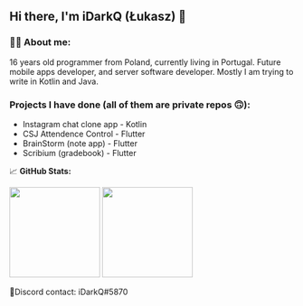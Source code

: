 
## Hi there, I'm iDarkQ (Łukasz) 👋

### 🧒🏼 **About me:**
16 years old programmer from Poland, currently living in Portugal. Future mobile apps developer, and server software developer. Mostly I am trying to write in Kotlin and Java.

### Projects I have done (all of them are private repos 🙃):
- Instagram chat clone app - Kotlin
- CSJ Attendence Control - Flutter
- BrainStorm (note app) - Flutter
- Scribium (gradebook) - Flutter

📈 **GitHub Stats:**

<p>
  <img height="160em" src="https://github-readme-stats-lilac-beta-32.vercel.app/api?username=iDarkQ&show_icons=true&hide_border=true&&count_private=true&include_all_commits=true" />
  <img height="160em" src="https://github-readme-stats-lilac-beta-32.vercel.app/api/top-langs/?username=iDarkQ&exclude_repo=KNN-Image-Classification&show_icons=true&hide_border=true&layout=compact&langs_count=8"/>
</p>

📱Discord contact: iDarkQ#5870

